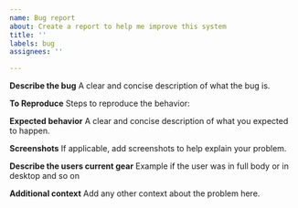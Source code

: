 ```yaml
---
name: Bug report
about: Create a report to help me improve this system
title: ''
labels: bug
assignees: ''

---
```


**Describe the bug**
A clear and concise description of what the bug is.

**To Reproduce**
Steps to reproduce the behavior:

**Expected behavior**
A clear and concise description of what you expected to happen.

**Screenshots**
If applicable, add screenshots to help explain your problem.

**Describe the users current gear**
Example if the user was in full body or in desktop and so on

**Additional context**
Add any other context about the problem here.
